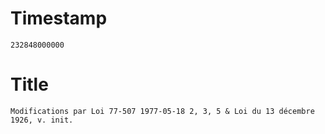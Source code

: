 # Timestamp
```
232848000000
```

# Title
```
Modifications par Loi 77-507 1977-05-18 2, 3, 5 & Loi du 13 décembre 1926, v. init.
```